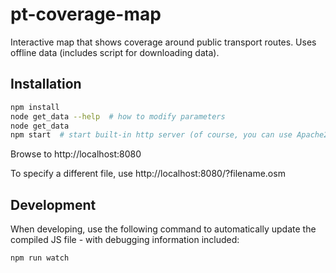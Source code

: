 # pt-coverage-map
Interactive map that shows coverage around public transport routes. Uses offline data (includes script for downloading data).

## Installation
```sh
npm install
node get_data --help  # how to modify parameters
node get_data
npm start  # start built-in http server (of course, you can use Apache2 too)
```

Browse to http://localhost:8080

To specify a different file, use http://localhost:8080/?filename.osm

## Development
When developing, use the following command to automatically update the compiled JS file - with debugging information included:
```sh
npm run watch
```
